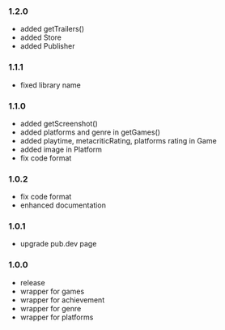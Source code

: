 ### 1.2.0
- added getTrailers()
- added Store
- added Publisher

### 1.1.1
- fixed library name

### 1.1.0
- added getScreenshot()
- added platforms and genre in getGames()
- added playtime, metacriticRating, platforms rating in Game
- added image in Platform
- fix code format

### 1.0.2
- fix code format
- enhanced documentation

### 1.0.1
- upgrade pub.dev page

### 1.0.0
- release
- wrapper for games
- wrapper for achievement
- wrapper for genre
- wrapper for platforms
